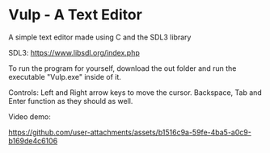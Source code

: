 # Vulp - A Text Editor
A simple text editor made using C and the SDL3 library

SDL3: https://www.libsdl.org/index.php

To run the program for yourself, download the out folder and run the executable "Vulp.exe" inside of it.

Controls: Left and Right arrow keys to move the cursor.
Backspace, Tab and Enter function as they should as well.

Video demo:

https://github.com/user-attachments/assets/b1516c9a-59fe-4ba5-a0c9-b169de4c6106
